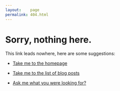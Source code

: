 ```yaml
---
layout:    page
permalink: 404.html
---
```


# Sorry, nothing here.

This link leads nowhere, here are some suggestions:

- [Take me to the homepage](/)

- [Take me to the list of blog posts](/blog/archives/)

- [Ask me what you were looking for?](https://twitter.com/intent/tweet?text=@FredericJacobs%20I%20was%20looking%20for%20...%20on%20your%20blog%20but%20couln%27t%20find%20it)
